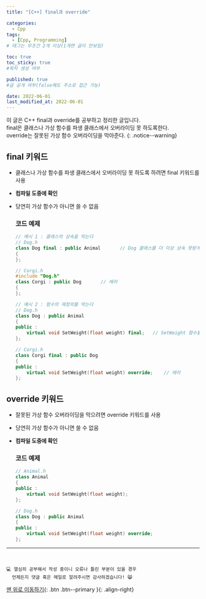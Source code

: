 ```yaml
---
title: "[C++] final과 override" 

categories:
  - Cpp
tags:
  - [Cpp, Programming]
# 태그는 무조건 2개 이상(1개면 글이 안보임)

toc: true
toc_sticky: true
#목차 생성 여부

published: true
#글 공개 여부(false해도 주소로 접근 가능)

date: 2022-06-01
last_modified_at: 2022-06-01
---
```


<!-- description : 25자에서 160자 사이 -->
이 글은 C++ final과 override를 공부하고 정리한 글입니다.<br>
final은 클래스나 가상 함수를 파생 클래스에서 오버라이딩 못 하도록한다.<br>
override는 잘못된 가상 함수 오버라이딩을 막아준다.
{: .notice--warning}

## final 키워드
- 클래스나 가상 함수를 파생 클래스에서 오버라이딩 못 하도록 하려면 final 키워드를 사용
- **컴파일 도중에 확인**
- 당연히 가상 함수가 아니면 쓸 수 없음

  ### 코드 예제
  ```cpp
  // 예시 1 : 클래스의 상속을 막는다
  // Dog.h
  class Dog final : public Animal       // Dog 클래스를 더 이상 상속 못받게 함
  {
  };

  // Corgi.h
  #include "Dog.h"
  class Corgi : public Dog       // 에러
  {
  };

  // 예시 2 : 함수의 재정의를 막는다
  // Dog.h
  class Dog : public Animal
  {
  public :
      virtual void SetWeight(float weight) final;   // SetWeight 함수를 더 이상 재정의 못하게 함
  };

  // Corgi.h
  class Corgi final : public Dog 
  {
  public :
      virtual void SetWeight(float weight) override;    // 에러
  };
  ```

## override 키워드
- 잘못된 가상 함수 오버라이딩을 막으려면 override 키워드를 사용
- 당연히 가상 함수가 아니면 쓸 수 없음
- **컴파일 도중에 확인**

  ### 코드 예제
  ```cpp
  // Animal.h
  class Animal
  {
  public :
      virtual void SetWeight(float weight);
  };

  // Dog.h
  class Dog : public Animal 
  {
  public :
      virtual void SetWeight(float weight) override;
  };
  ```

***
<br>

    💻 열심히 공부해서 작성 중이니 오류나 틀린 부분이 있을 경우 
      언제든지 댓글 혹은 메일로 알려주시면 감사하겠습니다! 😸


[맨 위로 이동하기](#){: .btn .btn--primary }{: .align-right}